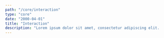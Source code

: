 ```yaml
---
path: "/core/interaction"
type: "core"
date: "2000-04-01"
title: "Interaction"
description: "Lorem ipsum dolor sit amet, consectetur adipiscing elit. Nunc tempus laoreet leo sit amet iaculis."
---
```

